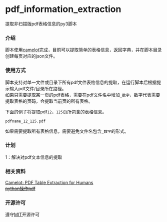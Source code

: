 # pdf_information_extraction
提取非扫描版pdf表格信息的py3脚本

### 介绍
脚本使用[camelot](https://github.com/camelot-dev/camelot)完成，目前可以提取简单的表格信息，返回字典，并在脚本目录创建每页对应的json文件。

### 使用方式
脚本支持对单一文件或目录下所有pdf文件表格信息的提取，在运行脚本后根据提示输入pdf文件/目录所在路径。  
如果只需要提取某一页的pdf表格，需要在pdf文件名中增加`_数字`，数字代表需要提取表格的页码，会提取当前页的所有表格。  

下面的例子将提取pdf`12`，`125`页所包含的表格信息。  
  
    pdfname_12_125.pdf

如果需要提取所有表格信息，需要避免文件名包含`_数字`的形式。 

### 计划

1：解决对pdf文本信息的提取  

### 相关资料
[Camelot: PDF Table Extraction for Humans](https://camelot-py.readthedocs.io/en/master/)  
~~[python操作pdf]()~~

### 开源许可
遵守[MIT](./LICENSE)开源许可

